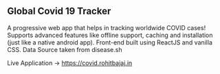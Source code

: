 ## Global Covid 19 Tracker

A progressive web app that helps in tracking worldwide COVID cases! Supports advanced features like offline support, caching and installation (just like a native android app). Front-end built using ReactJS and vanilla CSS. Data Source taken from disease.sh

Live Application -> https://covid.rohitbajaj.in
